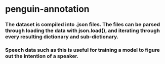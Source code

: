 # penguin-annotation

### The dataset is compiled into .json files. The files can be parsed through loading the data with json.load(), and iterating through every resulting dictionary and sub-dictionary.

### Speech data such as this is useful for training a model to figure out the intention of a speaker.
